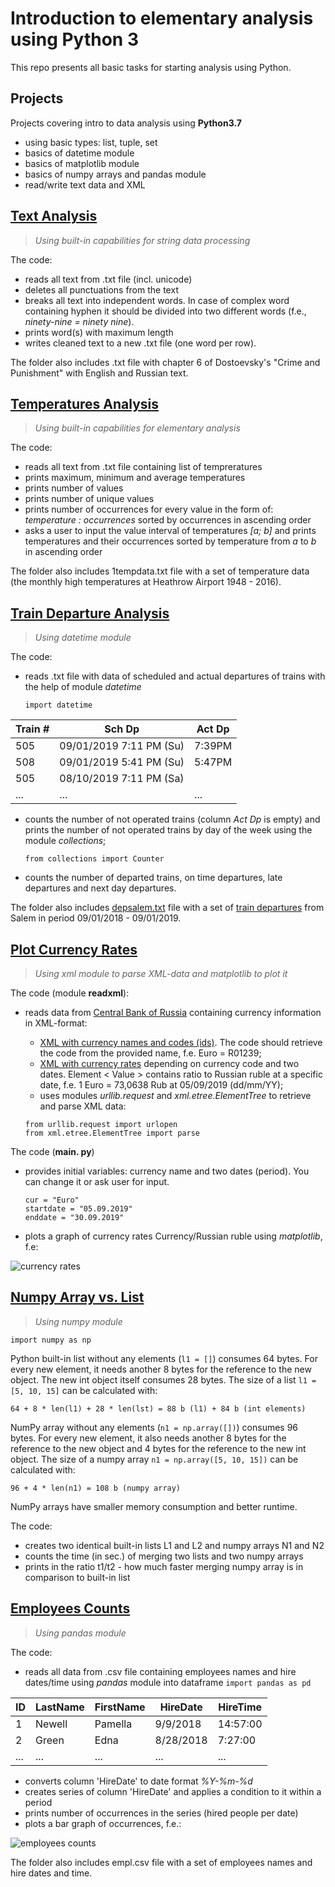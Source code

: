 # Introduction to elementary analysis using Python 3

This repo presents all basic tasks for starting analysis using Python.

## Projects

Projects covering intro to data analysis using **Python3.7**
- using basic types: list, tuple, set
- basics of datetime module
- basics of matplotlib module
- basics of numpy arrays and pandas module
- read/write text data and XML

## [Text Analysis](https://github.com/LSIND/intro-to-python3-analysis/tree/master/TextAnalysis)
> *Using built-in capabilities for string data processing*

The code:
 - reads all text from .txt file (incl. unicode) 
 - deletes all punctuations from the text
 - breaks all text into independent words. In case of complex word containing hyphen it should be divided into two different words (f.e., *ninety-nine = ninety nine*).
 - prints word(s) with maximum length
 - writes cleaned text to a new .txt file (one word per row).

The folder also includes .txt file with chapter 6 of Dostoevsky's "Crime and Punishment" with English and Russian text.

## [Temperatures Analysis](https://github.com/LSIND/intro-to-python3-analysis/tree/master/TemperaturesAnalysis)
> *Using built-in capabilities for elementary analysis*

The code:
 - reads all text from .txt file containing list of tempreratures
 - prints maximum, minimum and average temperatures
 - prints number of values
 - prints number of unique values
 - prints number of occurrences for every value in the form of: *temperature : occurrences* sorted by occurrences in ascending order
 - asks a user to input the value interval of temperatures *[a; b]* and prints temperatures and their occurrences sorted by temperature from *a* to *b* in ascending order

The folder also includes 1tempdata.txt file with a set of temperature data (the monthly high temperatures at Heathrow Airport 1948 - 2016).

## [Train Departure Analysis](https://github.com/LSIND/intro-to-python3-analysis/tree/master/TrainDepAnalysis)
> *Using datetime module*

The code:
- reads .txt file with data of scheduled and actual departures of trains with the help of module *datetime*

    `import datetime`

| Train # | Sch Dp                    | Act Dp |
|---------|---------------------------|--------|
| 505     | 09/01/2019 7:11   PM (Su) | 7:39PM |
| 508     | 09/01/2019   5:41 PM (Su) | 5:47PM |
| 505     | 08/10/2019 7:11   PM (Sa) |        |
| ...     | ...                       | ...    |

- counts the number of not operated trains (column *Act Dp* is empty) and prints the number of not operated trains by day of the week using the module *collections*;

   `from collections import Counter`
- counts the number of departed trains, on time departures, late departures and next day departures.

The folder also includes [depsalem.txt](https://github.com/LSIND/intro-to-python3-analysis/blob/master/TrainDepAnalysis/depsalem.txt) file with a set of [train departures](https://juckins.net/amtrak_status/archive/html/history.php) from Salem in period 09/01/2018 - 09/01/2019.

## [Plot Currency Rates](https://github.com/LSIND/intro-to-python3-analysis/tree/master/PlotCurrencyRates "PlotCurrencyRates")
> *Using xml module to parse XML-data and matplotlib to plot it*

The code (module **readxml**):
 - reads data from [Central Bank of Russia](http://www.cbr.ru/development/SXML/) containing currency information in XML-format:
    * [XML with currency names and codes (ids)](http://www.cbr.ru/scripts/XML_val.asp?d=0). The code should retrieve the code from the provided name, f.e. Euro = R01239;
    * [XML with currency rates](http://www.cbr.ru/scripts/XML_dynamic.asp?date_req1=05/09/2019&date_req2=30/09/2019&VAL_NM_RQ=R01239) depending on currency code and two dates. Element < Value >  contains ratio to Russian ruble at a specific date, f.e. 1 Euro = 73,0638 Rub at 05/09/2019 (dd/mm/YY);
    * uses modules *urllib.request* and *xml.etree.ElementTree* to retrieve and parse XML data:
    
     `from urllib.request import urlopen`    
     `from xml.etree.ElementTree import parse`
    
The code (**main. py**)
- provides initial variables: currency name and two dates (period). You can change it or ask user for input.

     `cur = "Euro"`    
     `startdate = "05.09.2019"`    
     `enddate = "30.09.2019"`
- plots a graph of currency rates Currency/Russian ruble using *matplotlib*, f.e:

![currency rates](https://www.dropbox.com/s/d2b03ndlok87q9j/ploteurotorub.PNG?raw=1)


## [Numpy Array vs. List](https://github.com/LSIND/intro-to-python3-analysis/tree/master/NPArrayVSList)
> *Using numpy module*

`import numpy as np`

Python built-in list without any elements (`l1 = []`) consumes 64 bytes. For every new element, it needs another 8 bytes for the reference to the new object. The new int object itself consumes 28 bytes. The size of a list `l1 = [5, 10, 15]` can be calculated with:

`64 + 8 * len(l1) + 28 * len(lst) = 88 b (l1) + 84 b (int elements)`

NumPy array without any elements (`n1 = np.array([])`) consumes 96 bytes. For every new element, it also needs another 8 bytes for the reference to the new object and 4 bytes for the reference to the new int object. The size of a numpy array `n1 = np.array([5, 10, 15])` can be calculated with:

`96 + 4 * len(n1) = 108 b (numpy array)`

NumPy arrays have smaller memory consumption and better runtime. 

The code:
- creates two identical built-in lists L1 and L2 and numpy arrays N1 and N2
- counts the time (in sec.) of merging two lists and two numpy arrays
- prints in the ratio t1/t2 - how much faster merging numpy array is in comparison to built-in list

## [Employees Counts](https://github.com/LSIND/intro-to-python3-analysis/tree/master/EmployeesCounts)
> *Using pandas module*

The code:
 - reads all data from .csv file containing employees names and hire dates/time using *pandas* module into dataframe
     `import pandas as pd`
    
| ID  | LastName | FirstName | HireDate  | HireTime |
|-----|----------|-----------|-----------|----------|
| 1   | Newell   | Pamella   | 9/9/2018  | 14:57:00 |
| 2   | Green    | Edna      | 8/28/2018 | 7:27:00  |
| ... | ...      |  ...      | ...       | ...      |

 - converts column 'HireDate' to date format *%Y-%m-%d*
 - creates series of column 'HireDate' and applies a condition to it within a period
 - prints number of occurrences in the series (hired people per date)
 - plots a bar graph of occurrences, f.e.:
 
![employees counts](https://www.dropbox.com/s/zplryx10b7o7iqr/plotemplcount.PNG?raw=1)
 
The folder also includes empl.csv file with a set of employees names and hire dates and time.
